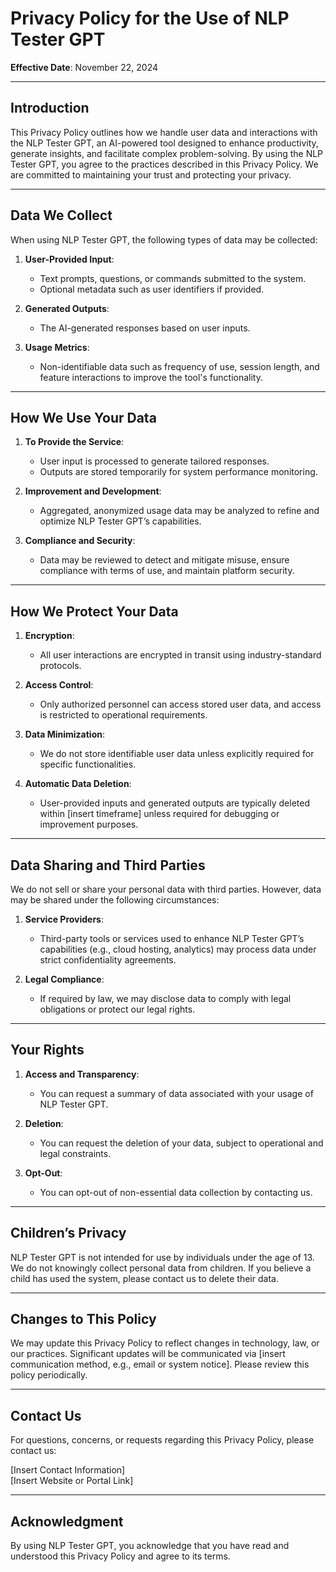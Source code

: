 # Privacy Policy for the Use of NLP Tester GPT

**Effective Date**: November 22, 2024

---

## Introduction

This Privacy Policy outlines how we handle user data and interactions with the NLP Tester GPT, an AI-powered tool designed to enhance productivity, generate insights, and facilitate complex problem-solving. By using the NLP Tester GPT, you agree to the practices described in this Privacy Policy. We are committed to maintaining your trust and protecting your privacy.

---

## Data We Collect

When using NLP Tester GPT, the following types of data may be collected:

1. **User-Provided Input**:
   - Text prompts, questions, or commands submitted to the system.
   - Optional metadata such as user identifiers if provided.

2. **Generated Outputs**:
   - The AI-generated responses based on user inputs.

3. **Usage Metrics**:
   - Non-identifiable data such as frequency of use, session length, and feature interactions to improve the tool's functionality.

---

## How We Use Your Data

1. **To Provide the Service**:
   - User input is processed to generate tailored responses.
   - Outputs are stored temporarily for system performance monitoring.

2. **Improvement and Development**:
   - Aggregated, anonymized usage data may be analyzed to refine and optimize NLP Tester GPT’s capabilities.

3. **Compliance and Security**:
   - Data may be reviewed to detect and mitigate misuse, ensure compliance with terms of use, and maintain platform security.

---

## How We Protect Your Data

1. **Encryption**:
   - All user interactions are encrypted in transit using industry-standard protocols.

2. **Access Control**:
   - Only authorized personnel can access stored user data, and access is restricted to operational requirements.

3. **Data Minimization**:
   - We do not store identifiable user data unless explicitly required for specific functionalities.

4. **Automatic Data Deletion**:
   - User-provided inputs and generated outputs are typically deleted within [insert timeframe] unless required for debugging or improvement purposes.

---

## Data Sharing and Third Parties

We do not sell or share your personal data with third parties. However, data may be shared under the following circumstances:

1. **Service Providers**:
   - Third-party tools or services used to enhance NLP Tester GPT’s capabilities (e.g., cloud hosting, analytics) may process data under strict confidentiality agreements.

2. **Legal Compliance**:
   - If required by law, we may disclose data to comply with legal obligations or protect our legal rights.

---

## Your Rights

1. **Access and Transparency**:
   - You can request a summary of data associated with your usage of NLP Tester GPT.

2. **Deletion**:
   - You can request the deletion of your data, subject to operational and legal constraints.

3. **Opt-Out**:
   - You can opt-out of non-essential data collection by contacting us.

---

## Children’s Privacy

NLP Tester GPT is not intended for use by individuals under the age of 13. We do not knowingly collect personal data from children. If you believe a child has used the system, please contact us to delete their data.

---

## Changes to This Policy

We may update this Privacy Policy to reflect changes in technology, law, or our practices. Significant updates will be communicated via [insert communication method, e.g., email or system notice]. Please review this policy periodically.

---

## Contact Us

For questions, concerns, or requests regarding this Privacy Policy, please contact us:

[Insert Contact Information]  
[Insert Website or Portal Link]

---

## Acknowledgment

By using NLP Tester GPT, you acknowledge that you have read and understood this Privacy Policy and agree to its terms.
